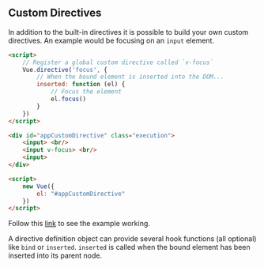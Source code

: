 ## Custom Directives

In addition to the built-in directives it is possible to build your own custom directives.
An example would be focusing on an `input` element.

```html
<script>
    // Register a global custom directive called `v-focus`
    Vue.directive('focus', {
        // When the bound element is inserted into the DOM...
        inserted: function (el) {
            // Focus the element
            el.focus()
        }
    })
</script>

<div id="appCustomDirective" class="execution">
    <input> <br/>
    <input v-focus> <br/>
    <input>
</div>

<script>
    new Vue({
        el: "#appCustomDirective"
    })
</script>
```

Follow this [link](examples/custom-directives.html) to see the example working.

A directive definition object can provide several hook functions (all optional) like `bind` or `inserted`.
`inserted` is called when the bound element has been inserted into its parent node.

